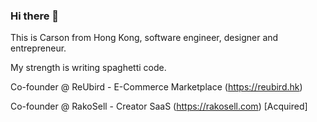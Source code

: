 ### Hi there 👋 

This is Carson from Hong Kong, software engineer, designer and entrepreneur.

My strength is writing spaghetti code.

Co-founder @ ReUbird - E-Commerce Marketplace (https://reubird.hk)

Co-founder @ RakoSell - Creator SaaS (https://rakosell.com) [Acquired]

<!--
**Carson12345/Carson12345** is a ✨ _special_ ✨ repository because its `README.md` (this file) appears on your GitHub profile.

Here are some ideas to get you started:

- 🔭 I’m currently working on ...
- 🌱 I’m currently learning ...
- 👯 I’m looking to collaborate on ...
- 🤔 I’m looking for help with ...
- 💬 Ask me about ...
- 📫 How to reach me: ...
- 😄 Pronouns: ...
- ⚡ Fun fact: ...
-->
